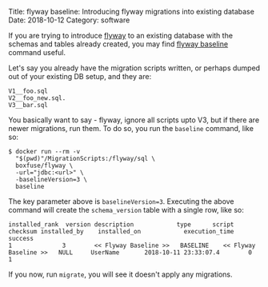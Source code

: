 Title: flyway baseline: Introducing flyway migrations into existing database
Date: 2018-10-12
Category: software

If you are trying to introduce [flyway](https://flywaydb.org/) to an existing database with the schemas and tables already
created, you may find [flyway baseline](https://flywaydb.org/documentation/command/baseline) command useful.

Let's say you already have the migration scripts written, or perhaps dumped out of your existing DB setup, and they are:

```
V1__foo.sql
V2__foo_new.sql.
V3__bar.sql
```

You basically want to say - flyway, ignore all scripts upto V3, but if there are newer migrations, run them. To do so,
you run the `baseline` command, like so:

```
$ docker run --rm -v 
  "$(pwd)"/MigrationScripts:/flyway/sql \
  boxfuse/flyway \
  -url="jdbc:<url>" \
  -baselineVersion=3 \
  baseline
```

The key parameter above is `baselineVersion=3`. Executing the above command will create the `schema_version` table 
with a single row, like so:

```
installed_rank	version	description	           type	     script	           checksum	installed_by	installed_on	        execution_time	success
1              3	    << Flyway Baseline >>	BASELINE	<< Flyway Baseline >>	NULL	 UserName	    2018-10-11 23:33:07.4	     0	         1
```

If you now, run `migrate`, you will see it doesn't apply any migrations.
